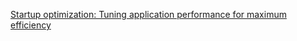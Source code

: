 [Startup optimization: Tuning application performance for maximum efficiency](https://catalog.workshops.aws/performance-tuning/en-US)